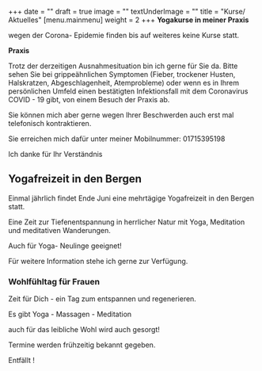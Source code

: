 +++
date = ""
draft = true
image = ""
textUnderImage = ""
title = "Kurse/ Aktuelles"
[menu.mainmenu]
weight = 2
+++
**Yogakurse in meiner Praxis**

wegen der Corona- Epidemie finden bis auf weiteres keine Kurse statt.

**Praxis**

Trotz der derzeitigen Ausnahmesituation bin ich gerne für Sie da. Bitte sehen Sie bei grippeähnlichen Symptomen (Fieber, trockener Husten, Halskratzen, Abgeschlagenheit, Atemprobleme) oder wenn es in Ihrem persönlichen Umfeld einen bestätigten Infektionsfall mit dem Coronavirus COVID - 19 gibt, von einem Besuch der Praxis ab.

Sie können mich aber gerne wegen Ihrer Beschwerden auch erst mal telefonisch kontraktieren.

Sie erreichen mich dafür unter meiner Mobilnummer: 01715395198

Ich danke für Ihr Verständnis

## Yogafreizeit in den Bergen

Einmal jährlich findet Ende Juni eine mehrtägige Yogafreizeit in den Bergen statt.

Eine Zeit zur Tiefenentspannung in herrlicher Natur mit Yoga, Meditation und meditativen Wanderungen.

Auch für Yoga- Neulinge geeignet!

Für weitere Information stehe ich gerne zur Verfügung.

### Wohlfühltag für Frauen

Zeit für Dich - ein Tag zum entspannen und regenerieren.

Es gibt Yoga - Massagen - Meditation

auch für das leibliche Wohl wird auch gesorgt!

Termine werden frühzeitig bekannt gegeben.

Entfällt !